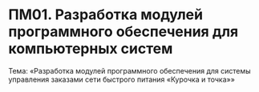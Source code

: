 # ПМ01. Разработка модулей программного обеспечения для компьютерных систем
Тема: «Разработка модулей программного обеспечения для системы управления заказами сети быстрого питания «Курочка и точка»»
